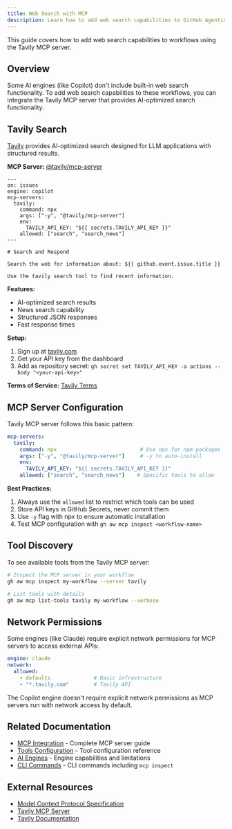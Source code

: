 ```yaml
---
title: Web Search with MCP
description: Learn how to add web search capabilities to GitHub Agentic Workflows using Tavily MCP server.
---
```


This guide covers how to add web search capabilities to workflows using the Tavily MCP server.

## Overview

Some AI engines (like Copilot) don't include built-in web search functionality. To add web search capabilities to these workflows, you can integrate the Tavily MCP server that provides AI-optimized search functionality.

## Tavily Search

[Tavily](https://tavily.com/) provides AI-optimized search designed for LLM applications with structured results.

**MCP Server:** [@tavily/mcp-server](https://github.com/tavily-ai/tavily-mcp-server)

```aw
---
on: issues
engine: copilot
mcp-servers:
  tavily:
    command: npx
    args: ["-y", "@tavily/mcp-server"]
    env:
      TAVILY_API_KEY: "${{ secrets.TAVILY_API_KEY }}"
    allowed: ["search", "search_news"]
---

# Search and Respond

Search the web for information about: ${{ github.event.issue.title }}

Use the tavily search tool to find recent information.
```

**Features:**
- AI-optimized search results
- News search capability
- Structured JSON responses
- Fast response times

**Setup:**
1. Sign up at [tavily.com](https://tavily.com/)
2. Get your API key from the dashboard
3. Add as repository secret: `gh secret set TAVILY_API_KEY -a actions --body "<your-api-key>"`

**Terms of Service:** [Tavily Terms](https://tavily.com/terms)

## MCP Server Configuration

Tavily MCP server follows this basic pattern:

```yaml
mcp-servers:
  tavily:
    command: npx                           # Use npx for npm packages
    args: ["-y", "@tavily/mcp-server"]     # -y to auto-install
    env:
      TAVILY_API_KEY: "${{ secrets.TAVILY_API_KEY }}"
    allowed: ["search", "search_news"]    # Specific tools to allow
```

**Best Practices:**
1. Always use the `allowed` list to restrict which tools can be used
2. Store API keys in GitHub Secrets, never commit them
3. Use `-y` flag with npx to ensure automatic installation
4. Test MCP configuration with `gh aw mcp inspect <workflow-name>`

## Tool Discovery

To see available tools from the Tavily MCP server:

```bash
# Inspect the MCP server in your workflow
gh aw mcp inspect my-workflow --server tavily

# List tools with details
gh aw mcp list-tools tavily my-workflow --verbose
```

## Network Permissions

Some engines (like Claude) require explicit network permissions for MCP servers to access external APIs:

```yaml
engine: claude
network:
  allowed:
    - defaults              # Basic infrastructure
    - "*.tavily.com"        # Tavily API
```

The Copilot engine doesn't require explicit network permissions as MCP servers run with network access by default.

## Related Documentation

- [MCP Integration](/gh-aw/guides/mcps/) - Complete MCP server guide
- [Tools Configuration](/gh-aw/reference/tools/) - Tool configuration reference
- [AI Engines](/gh-aw/reference/engines/) - Engine capabilities and limitations
- [CLI Commands](/gh-aw/tools/cli/) - CLI commands including `mcp inspect`

## External Resources

- [Model Context Protocol Specification](https://github.com/modelcontextprotocol/specification)
- [Tavily MCP Server](https://github.com/tavily-ai/tavily-mcp-server)
- [Tavily Documentation](https://tavily.com/)

